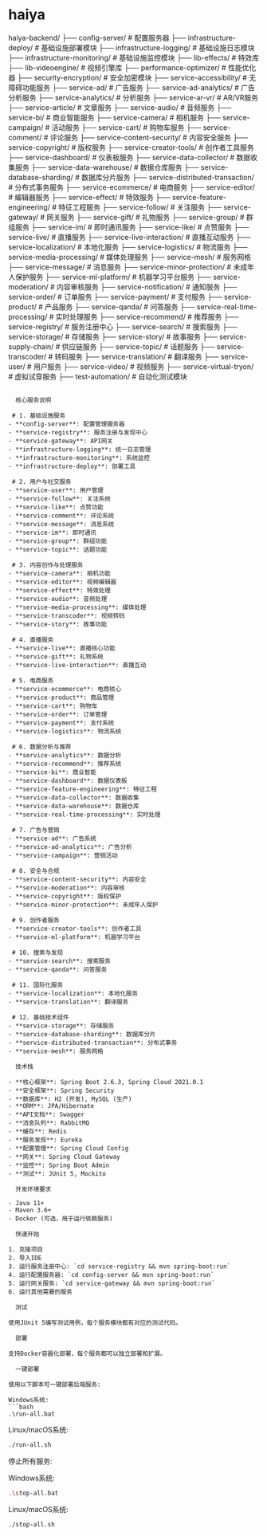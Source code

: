 # haiya
haiya-backend/
├── config-server/                 # 配置服务器
├── infrastructure-deploy/         # 基础设施部署模块
├── infrastructure-logging/        # 基础设施日志模块
├── infrastructure-monitoring/     # 基础设施监控模块
├── lib-effects/                   # 特效库
├── lib-videoengine/               # 视频引擎库
├── performance-optimizer/         # 性能优化器
├── security-encryption/           # 安全加密模块
├── service-accessibility/         # 无障碍功能服务
├── service-ad/                    # 广告服务
├── service-ad-analytics/          # 广告分析服务
├── service-analytics/             # 分析服务
├── service-ar-vr/                 # AR/VR服务
├── service-article/               # 文章服务
├── service-audio/                 # 音频服务
├── service-bi/                    # 商业智能服务
├── service-camera/                # 相机服务
├── service-campaign/              # 活动服务
├── service-cart/                  # 购物车服务
├── service-comment/               # 评论服务
├── service-content-security/      # 内容安全服务
├── service-copyright/             # 版权服务
├── service-creator-tools/         # 创作者工具服务
├── service-dashboard/             # 仪表板服务
├── service-data-collector/        # 数据收集服务
├── service-data-warehouse/        # 数据仓库服务
├── service-database-sharding/     # 数据库分片服务
├── service-distributed-transaction/ # 分布式事务服务
├── service-ecommerce/             # 电商服务
├── service-editor/                # 编辑器服务
├── service-effect/                # 特效服务
├── service-feature-engineering/   # 特征工程服务
├── service-follow/                # 关注服务
├── service-gateway/               # 网关服务
├── service-gift/                  # 礼物服务
├── service-group/                 # 群组服务
├── service-im/                    # 即时通讯服务
├── service-like/                  # 点赞服务
├── service-live/                  # 直播服务
├── service-live-interaction/      # 直播互动服务
├── service-localization/          # 本地化服务
├── service-logistics/             # 物流服务
├── service-media-processing/      # 媒体处理服务
├── service-mesh/                  # 服务网格
├── service-message/               # 消息服务
├── service-minor-protection/      # 未成年人保护服务
├── service-ml-platform/           # 机器学习平台服务
├── service-moderation/            # 内容审核服务
├── service-notification/          # 通知服务
├── service-order/                 # 订单服务
├── service-payment/               # 支付服务
├── service-product/               # 产品服务
├── service-qanda/                 # 问答服务
├── service-real-time-processing/  # 实时处理服务
├── service-recommend/             # 推荐服务
├── service-registry/              # 服务注册中心
├── service-search/                # 搜索服务
├── service-storage/               # 存储服务
├── service-story/                 # 故事服务
├── service-supply-chain/          # 供应链服务
├── service-topic/                 # 话题服务
├── service-transcoder/            # 转码服务
├── service-translation/           # 翻译服务
├── service-user/                  # 用户服务
├── service-video/                 # 视频服务
├── service-virtual-tryon/         # 虚拟试穿服务
├── test-automation/               # 自动化测试模块
```

  核心服务说明

 # 1. 基础设施服务
- **config-server**: 配置管理服务器
- **service-registry**: 服务注册与发现中心
- **service-gateway**: API网关
- **infrastructure-logging**: 统一日志管理
- **infrastructure-monitoring**: 系统监控
- **infrastructure-deploy**: 部署工具

 # 2. 用户与社交服务
- **service-user**: 用户管理
- **service-follow**: 关注系统
- **service-like**: 点赞功能
- **service-comment**: 评论系统
- **service-message**: 消息系统
- **service-im**: 即时通讯
- **service-group**: 群组功能
- **service-topic**: 话题功能

 # 3. 内容创作与处理服务
- **service-camera**: 相机功能
- **service-editor**: 视频编辑器
- **service-effect**: 特效处理
- **service-audio**: 音频处理
- **service-media-processing**: 媒体处理
- **service-transcoder**: 视频转码
- **service-story**: 故事功能

 # 4. 直播服务
- **service-live**: 直播核心功能
- **service-gift**: 礼物系统
- **service-live-interaction**: 直播互动

 # 5. 电商服务
- **service-ecommerce**: 电商核心
- **service-product**: 商品管理
- **service-cart**: 购物车
- **service-order**: 订单管理
- **service-payment**: 支付系统
- **service-logistics**: 物流系统

 # 6. 数据分析与推荐
- **service-analytics**: 数据分析
- **service-recommend**: 推荐系统
- **service-bi**: 商业智能
- **service-dashboard**: 数据仪表板
- **service-feature-engineering**: 特征工程
- **service-data-collector**: 数据收集
- **service-data-warehouse**: 数据仓库
- **service-real-time-processing**: 实时处理

 # 7. 广告与营销
- **service-ad**: 广告系统
- **service-ad-analytics**: 广告分析
- **service-campaign**: 营销活动

 # 8. 安全与合规
- **service-content-security**: 内容安全
- **service-moderation**: 内容审核
- **service-copyright**: 版权保护
- **service-minor-protection**: 未成年人保护

 # 9. 创作者服务
- **service-creator-tools**: 创作者工具
- **service-ml-platform**: 机器学习平台

 # 10. 搜索与发现
- **service-search**: 搜索服务
- **service-qanda**: 问答服务

 # 11. 国际化服务
- **service-localization**: 本地化服务
- **service-translation**: 翻译服务

 # 12. 基础技术组件
- **service-storage**: 存储服务
- **service-database-sharding**: 数据库分片
- **service-distributed-transaction**: 分布式事务
- **service-mesh**: 服务网格

  技术栈

- **核心框架**: Spring Boot 2.6.3, Spring Cloud 2021.0.1
- **安全框架**: Spring Security
- **数据库**: H2 (开发), MySQL (生产)
- **ORM**: JPA/Hibernate
- **API文档**: Swagger
- **消息队列**: RabbitMQ
- **缓存**: Redis
- **服务发现**: Eureka
- **配置管理**: Spring Cloud Config
- **网关**: Spring Cloud Gateway
- **监控**: Spring Boot Admin
- **测试**: JUnit 5, Mockito

  开发环境要求

- Java 11+
- Maven 3.6+
- Docker (可选，用于运行依赖服务)

  快速开始

1. 克隆项目
2. 导入IDE
3. 运行服务注册中心: `cd service-registry && mvn spring-boot:run`
4. 运行配置服务器: `cd config-server && mvn spring-boot:run`
5. 运行网关服务: `cd service-gateway && mvn spring-boot:run`
6. 运行其他需要的服务

  测试

使用JUnit 5编写测试用例，每个服务模块都有对应的测试代码。

  部署

支持Docker容器化部署，每个服务都可以独立部署和扩展。

  一键部署

使用以下脚本可一键部署后端服务:

Windows系统:
```bash
.\run-all.bat
```

Linux/macOS系统:
```bash
./run-all.sh
```

停止所有服务:

Windows系统:
```bash
.\stop-all.bat
```

Linux/macOS系统:
```bash
./stop-all.sh
```
